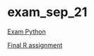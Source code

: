 # exam_sep_21

[Exam Python](https://github.com/marcelhv99/exam_sep_21/blob/master/exam_Sep_21_2018.ipynb)

[Final R assignment](https://github.com/marcelhv99/exam_sep_21/blob/master/exam_2_student.ipynb)
